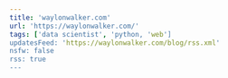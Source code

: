 ```yaml
---
title: 'waylonwalker.com'
url: 'https://waylonwalker.com/'
tags: ['data scientist', 'python, 'web']
updatesFeed: 'https://waylonwalker.com/blog/rss.xml'
nsfw: false
rss: true
---
```

